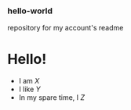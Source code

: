 ### hello-world
repository for my account's readme

# Hello!
- I am *X*
- I like *Y*
- In my spare time, I *Z*
